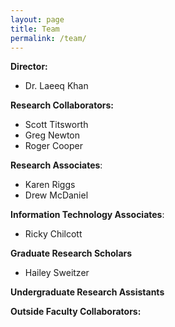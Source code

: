 ```yaml
---
layout: page
title: Team
permalink: /team/
---
```



**Director:**

* Dr. Laeeq Khan&nbsp;


**Research Collaborators:&nbsp;**

* Scott Titsworth
* Greg Newton
* Roger Cooper


**Research Associates**:

* Karen Riggs
* Drew McDaniel


**Information Technology Associates**:

* Ricky Chilcott


**Graduate Research Scholars**

* Hailey Sweitzer


**Undergraduate Research Assistants**

**Outside Faculty Collaborators:**